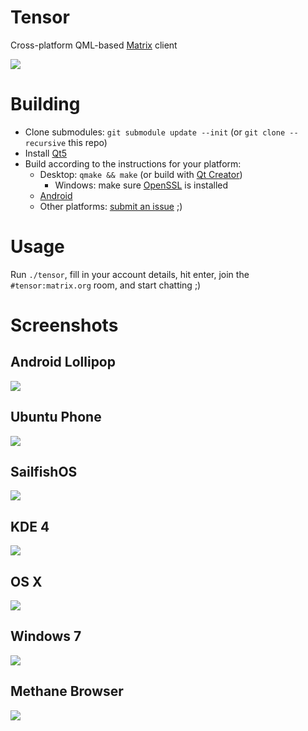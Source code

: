 # Tensor
Cross-platform QML-based [Matrix](https://matrix.org) client

![](screenshots/all.png)

# Building
- Clone submodules: `git submodule update --init` (or `git clone --recursive` this repo)
- Install [Qt5](http://www.qt.io/download-open-source/)
- Build according to the instructions for your platform:
  - Desktop: `qmake && make` (or build with [Qt Creator](http://www.qt.io/ide/))
    - Windows: make sure [OpenSSL](https://slproweb.com/products/Win32OpenSSL.html) is installed
  - [Android](http://doc.qt.io/qt-5/androidgs.html)
  - Other platforms: [submit an issue](https://github.com/davidar/tensor/issues) ;)

# Usage
Run `./tensor`, fill in your account details, hit enter, join the `#tensor:matrix.org` room, and start chatting ;)

# Screenshots
## Android Lollipop
![](screenshots/android5.png)
## Ubuntu Phone
![](screenshots/ubuntu-phone.png)
## SailfishOS
![](screenshots/sailfish.png)
## KDE 4
![](screenshots/kde4.png)
## OS X
![](screenshots/osx.png)
## Windows 7
![](screenshots/windows7.png)
## Methane Browser
![](screenshots/methane-browser.png)
